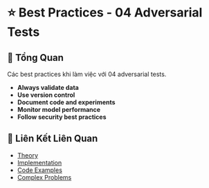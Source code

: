 # ⭐ Best Practices - 04 Adversarial Tests

## 🎯 Tổng Quan

Các best practices khi làm việc với 04 adversarial tests.

- **Always validate data**
- **Use version control**
- **Document code and experiments**
- **Monitor model performance**
- **Follow security best practices**

## 🔗 Liên Kết Liên Quan

- [Theory](./THEORY_04_adversarial_tests.md)
- [Implementation](./IMPLEMENTATION_04_adversarial_tests.md)
- [Code Examples](./CODE_EXAMPLES_04_adversarial_tests.md)
- [Complex Problems](./COMPLEX_PROBLEMS.md)
